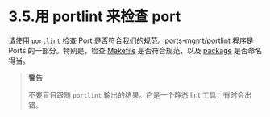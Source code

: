 # 3.5.用 portlint 来检查 port

请使用 `portlint` 检查 Port 是否符合我们的规范。[ports-mgmt/portlint](https://cgit.freebsd.org/ports/tree/ports-mgmt/portlint/) 程序是 Ports 的一部分。特别是，检查 [Makefile](https://docs.freebsd.org/en/books/porters-handbook/porting-samplem/#porting-samplem) 是否符合规范，以及 [package](https://docs.freebsd.org/en/books/porters-handbook/porting-pkgname/#porting-pkgname) 是否命名得当。

>**警告**
>
>不要盲目跟随 `portlint` 输出的结果。它是一个静态 lint 工具，有时会出错。 
